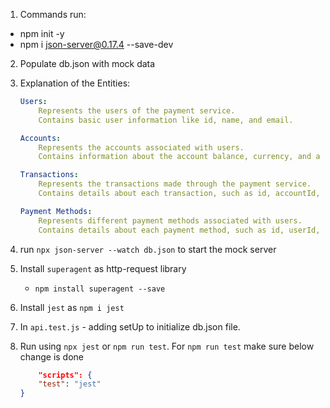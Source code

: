  1. Commands run:
 - npm init -y
 - npm i json-server@0.17.4 --save-dev

 2. Populate db.json with mock data

 3. Explanation of the Entities:

    ```yaml
    Users:
        Represents the users of the payment service.
        Contains basic user information like id, name, and email.

    Accounts:
        Represents the accounts associated with users.
        Contains information about the account balance, currency, and associated user (userId).

    Transactions:
        Represents the transactions made through the payment service.
        Contains details about each transaction, such as id, accountId, amount, type (debit or credit), description, and date.

    Payment Methods:
        Represents different payment methods associated with users.
        Contains details about each payment method, such as id, userId, type (e.g., credit card, PayPal), provider, and relevant account information.
    ```

4. run `npx json-server --watch db.json` to start the mock server

5. Install `superagent` as http-request library
    - `npm install superagent --save`

6. Install `jest` as `npm i jest`

7. In `api.test.js` - adding setUp to initialize db.json file.

8. Run using `npx jest` or `npm run test`. For `npm run test` make sure below change is done
    ```json
        "scripts": {
        "test": "jest"
    }
    ```
